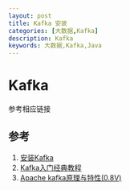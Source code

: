 ```yaml
---
layout: post
title: Kafka 安装
categories: [大数据,Kafka]
description: Kafka
keywords: 大数据,Kafka,Java
---
```


# Kafka
参考相应链接

## 参考
1. [安装Kafka](http://www.cnblogs.com/liuyuhua/p/5329926.html)
2. [Kafka入门经典教程](http://www.aboutyun.com/thread-12882-1-1.html)
3. [Apache kafka原理与特性(0.8V)](http://shift-alt-ctrl.iteye.com/blog/1930345)